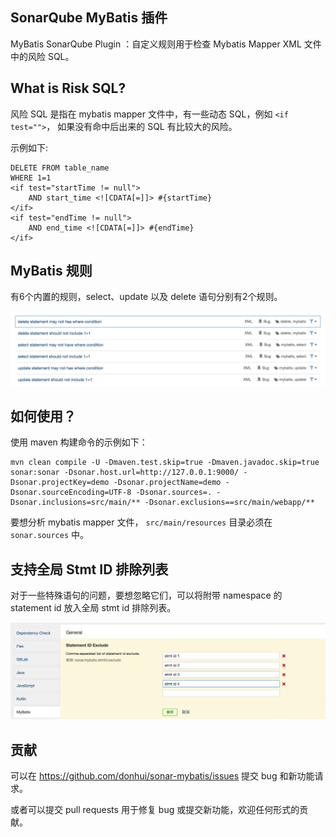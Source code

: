 ## SonarQube MyBatis 插件
MyBatis SonarQube Plugin ：自定义规则用于检查 Mybatis Mapper XML 文件中的风险 SQL。

## What is Risk SQL?
风险 SQL 是指在 mybatis mapper 文件中，有一些动态 SQL，例如 `<if test="">`，
如果没有命中后出来的 SQL 有比较大的风险。

示例如下:

```
DELETE FROM table_name
WHERE 1=1
<if test="startTime != null">
    AND start_time <![CDATA[=]]> #{startTime}
</if>
<if test="endTime != null">
    AND end_time <![CDATA[=]]> #{endTime}
</if>
```

## MyBatis 规则
有6个内置的规则，select、update 以及 delete 语句分别有2个规则。

![mybatis-rules](images/mybatis-rules.png)

## 如何使用？
使用 maven 构建命令的示例如下：
```
mvn clean compile -U -Dmaven.test.skip=true -Dmaven.javadoc.skip=true sonar:sonar -Dsonar.host.url=http://127.0.0.1:9000/ -Dsonar.projectKey=demo -Dsonar.projectName=demo -Dsonar.sourceEncoding=UTF-8 -Dsonar.sources=. -Dsonar.inclusions=src/main/** -Dsonar.exclusions==src/main/webapp/**
```
要想分析 mybatis mapper 文件， `src/main/resources` 目录必须在 `sonar.sources` 中。

## 支持全局 Stmt ID 排除列表
对于一些特殊语句的问题，要想忽略它们，可以将附带 namespace 的 statement id 放入全局 stmt id 排除列表。

![stmt-id-exclude](images/stmt-id-exclude.png)

## 贡献
可以在 https://github.com/donhui/sonar-mybatis/issues 提交 bug 和新功能请求。

或者可以提交 pull requests 用于修复 bug 或提交新功能，欢迎任何形式的贡献。


